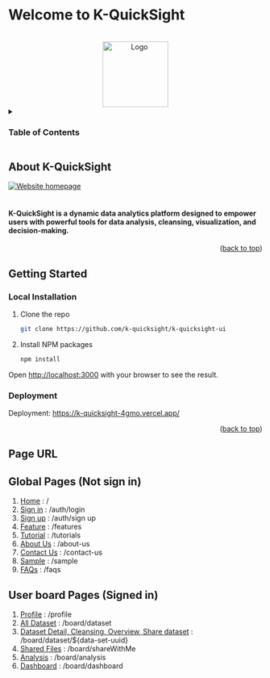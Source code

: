 # Welcome to K-QuickSight
<a name="readme-top"></a>

<!-- PROJECT LOGO -->
<br />
<div align="center">
  <a href="https://k-quicksight-4gmo.vercel.app/">
    <img src="https://photostad-api.istad.co/api/v1/files/2e18bd43c8124c82a9d6859c4d3a35ad.png/" alt="Logo" width="130" height="auto"/>
  </a>
</div>



<!-- TABLE OF CONTENTS -->
<details>
  <summary><h3>Table of Contents</h3></summary>
  <ol>
    <li>
      <a href="#about-k-quicksight">About K-QuickSight</a>
    </li>
    <li>
      <a href="#getting-started">Getting Started</a>
      <ul>
        <li><a href="#local-installation">Local Installation</a></li>
        <li><a href="#deployment">Deployment</a></li>
      </ul>
    </li>
    <li><a href="#page-url">Page URL</a></li>
  </ol>
</details>



<!-- ABOUT THE PROJECT -->
## About K-QuickSight
 <a href="https://k-quicksight-4gmo.vercel.app/">
    <img src="https://photostad-api.istad.co/api/v1/files/60c22265a1454de1b7a0eb93a1cbffa4.png" alt="Website homepage" width="auto" height="auto"/>
 </a>
<br/>
<br />
<h4>K-QuickSight is a dynamic data analytics platform designed to empower users with powerful tools for data analysis, cleansing, visualization, and decision-making.</h4>

<p align="right">(<a href="#readme-top">back to top</a>)</p>

<!-- GETTING STARTED -->
## Getting Started

### Local Installation


1. Clone the repo
   ```sh
   git clone https://github.com/k-quicksight/k-quicksight-ui
   ```
2. Install NPM packages
   ```sh
   npm install
   ```
   
Open [http://localhost:3000](http://localhost:3000) with your browser to see the result.

### Deployment

Deployment: https://k-quicksight-4gmo.vercel.app/

<p align="right">(<a href="#readme-top">back to top</a>)</p>



<!-- Page URL -->
## Page URL

## Global Pages (Not sign in)

01. [Home](https://k-quicksight-4gmo.vercel.app/) : /
02. [Sign in](https://k-quicksight-4gmo.vercel.app/auth/login) : /auth/login
03. [Sign up](https://k-quicksight-4gmo.vercel.app/auth/signup) : /auth/sign up
04. [Feature](https://k-quicksight-4gmo.vercel.app/features) : /features
05. [Tutorial](https://k-quicksight-4gmo.vercel.app/tutorials) : /tutorials
06. [About Us](https://k-quicksight-4gmo.vercel.app/about-us) : /about-us
07. [Contact Us](https://k-quicksight-4gmo.vercel.app/contact-us) : /contact-us
08. [Sample](https://k-quicksight-4gmo.vercel.app/sample) : /sample
08. [FAQs](https://k-quicksight-4gmo.vercel.app/faqs) : /faqs

## User board Pages (Signed in)

1. [Profile](https://k-quicksight-4gmo.vercel.app/profile) : /profile
2. [All Dataset](https://k-quicksight-4gmo.vercel.app/board/dataset) : /board/dataset
3. [Dataset Detail, Cleansing, Overview, Share dataset](https://k-quicksight-4gmo.vercel.app/board/dataset/${data-set-uuid}) : /board/dataset/${data-set-uuid}
4. [Shared Files](https://k-quicksight-4gmo.vercel.app/board/shareWithMe) : /board/shareWithMe
5. [Analysis](https://k-quicksight-4gmo.vercel.app/board/analysis) : /board/analysis
6. [Dashboard](https://k-quicksight-4gmo.vercel.app/board/dashboard) : /board/dashboard


